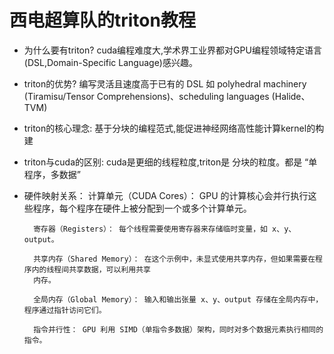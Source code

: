 # 西电超算队的triton教程

- 为什么要有triton?
cuda编程难度大,学术界工业界都对GPU编程领域特定语言(DSL,Domain-Specific Language)感兴趣。

- triton的优势?
编写灵活且速度高于已有的 DSL 如 polyhedral machinery (Tiramisu/Tensor Comprehensions)、scheduling languages (Halide、TVM) 

- triton的核心理念:
基于分块的编程范式,能促进神经网络高性能计算kernel的构建

- triton与cuda的区别:
cuda是更细的线程粒度,triton是 分块的粒度。都是 “单程序，多数据”

- 硬件映射关系：
        计算单元（CUDA Cores）： GPU 的计算核心会并行执行这些程序，每个程序在硬件上被分配到一个或多个计算单元。

        寄存器（Registers）： 每个线程需要使用寄存器来存储临时变量，如 x、y、output。

        共享内存（Shared Memory）： 在这个示例中，未显式使用共享内存，但如果需要在程序内的线程间共享数据，可以利用共享
        内存。

        全局内存（Global Memory）： 输入和输出张量 x、y、output 存储在全局内存中，程序通过指针访问它们。

        指令并行性： GPU 利用 SIMD（单指令多数据）架构，同时对多个数据元素执行相同的指令。